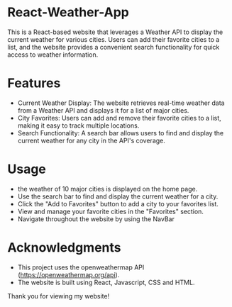 # React-Weather-App

This is a React-based website that leverages a Weather API to display the current weather for various cities. Users can add their favorite cities to a list, and the website provides a convenient search functionality for quick access to weather information.

# Features
- Current Weather Display: The website retrieves real-time weather data from a Weather API and displays it for a list of major cities.
- City Favorites: Users can add and remove their favorite cities to a list, making it easy to track multiple locations.
 - Search Functionality: A search bar allows users to find and display the current weather for any city in the API's coverage.

# Usage
- the weather of 10 major cities is displayed on the home page. 
- Use the search bar to find and display the current weather for a city.
- Click the "Add to Favorites" button to add a city to your favorites list.
- View and manage your favorite cities in the "Favorites" section.
- Navigate throughout the website by using the NavBar

# Acknowledgments
- This project uses the openweathermap API (https://openweathermap.org/api).
- The website is built using React, Javascript, CSS and HTML.

Thank you for viewing my website!
  
